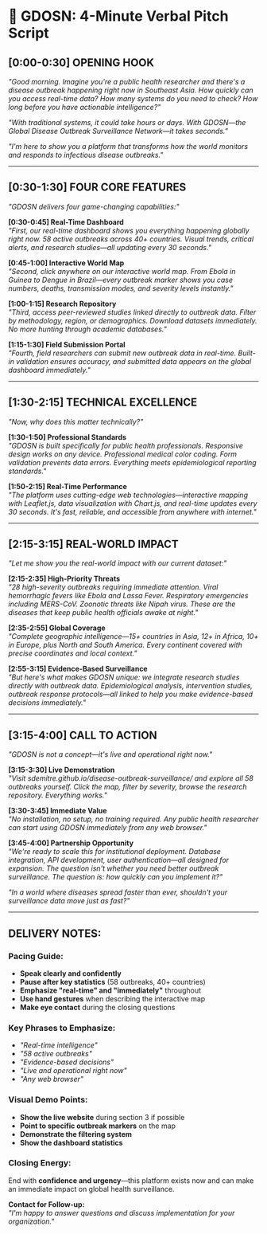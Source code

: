 # 🎤 GDOSN: 4-Minute Verbal Pitch Script

## **[0:00-0:30] OPENING HOOK**

*"Good morning. Imagine you're a public health researcher and there's a disease outbreak happening right now in Southeast Asia. How quickly can you access real-time data? How many systems do you need to check? How long before you have actionable intelligence?"*

*"With traditional systems, it could take hours or days. With GDOSN—the Global Disease Outbreak Surveillance Network—it takes seconds."*

*"I'm here to show you a platform that transforms how the world monitors and responds to infectious disease outbreaks."*

---

## **[0:30-1:30] FOUR CORE FEATURES**

*"GDOSN delivers four game-changing capabilities:"*

**[0:30-0:45] Real-Time Dashboard**  
*"First, our real-time dashboard shows you everything happening globally right now. 58 active outbreaks across 40+ countries. Visual trends, critical alerts, and research studies—all updating every 30 seconds."*

**[0:45-1:00] Interactive World Map**  
*"Second, click anywhere on our interactive world map. From Ebola in Guinea to Dengue in Brazil—every outbreak marker shows you case numbers, deaths, transmission modes, and severity levels instantly."*

**[1:00-1:15] Research Repository**  
*"Third, access peer-reviewed studies linked directly to outbreak data. Filter by methodology, region, or demographics. Download datasets immediately. No more hunting through academic databases."*

**[1:15-1:30] Field Submission Portal**  
*"Fourth, field researchers can submit new outbreak data in real-time. Built-in validation ensures accuracy, and submitted data appears on the global dashboard immediately."*

---

## **[1:30-2:15] TECHNICAL EXCELLENCE**

*"Now, why does this matter technically?"*

**[1:30-1:50] Professional Standards**  
*"GDOSN is built specifically for public health professionals. Responsive design works on any device. Professional medical color coding. Form validation prevents data errors. Everything meets epidemiological reporting standards."*

**[1:50-2:15] Real-Time Performance**  
*"The platform uses cutting-edge web technologies—interactive mapping with Leaflet.js, data visualization with Chart.js, and real-time updates every 30 seconds. It's fast, reliable, and accessible from anywhere with internet."*

---

## **[2:15-3:15] REAL-WORLD IMPACT**

*"Let me show you the real-world impact with our current dataset:"*

**[2:15-2:35] High-Priority Threats**  
*"28 high-severity outbreaks requiring immediate attention. Viral hemorrhagic fevers like Ebola and Lassa Fever. Respiratory emergencies including MERS-CoV. Zoonotic threats like Nipah virus. These are the diseases that keep public health officials awake at night."*

**[2:35-2:55] Global Coverage**  
*"Complete geographic intelligence—15+ countries in Asia, 12+ in Africa, 10+ in Europe, plus North and South America. Every continent covered with precise coordinates and local context."*

**[2:55-3:15] Evidence-Based Surveillance**  
*"But here's what makes GDOSN unique: we integrate research studies directly with outbreak data. Epidemiological analysis, intervention studies, outbreak response protocols—all linked to help you make evidence-based decisions immediately."*

---

## **[3:15-4:00] CALL TO ACTION**

*"GDOSN is not a concept—it's live and operational right now."*

**[3:15-3:30] Live Demonstration**  
*"Visit sdemitre.github.io/disease-outbreak-surveillance/ and explore all 58 outbreaks yourself. Click the map, filter by severity, browse the research repository. Everything works."*

**[3:30-3:45] Immediate Value**  
*"No installation, no setup, no training required. Any public health researcher can start using GDOSN immediately from any web browser."*

**[3:45-4:00] Partnership Opportunity**  
*"We're ready to scale this for institutional deployment. Database integration, API development, user authentication—all designed for expansion. The question isn't whether you need better outbreak surveillance. The question is: how quickly can you implement it?"*

*"In a world where diseases spread faster than ever, shouldn't your surveillance data move just as fast?"*

---

## **DELIVERY NOTES:**

### **Pacing Guide:**
- **Speak clearly and confidently**
- **Pause after key statistics** (58 outbreaks, 40+ countries)
- **Emphasize "real-time" and "immediately"** throughout
- **Use hand gestures** when describing the interactive map
- **Make eye contact** during the closing questions

### **Key Phrases to Emphasize:**
- *"Real-time intelligence"*
- *"58 active outbreaks"*  
- *"Evidence-based decisions"*
- *"Live and operational right now"*
- *"Any web browser"*

### **Visual Demo Points:**
- **Show the live website** during section 3 if possible
- **Point to specific outbreak markers** on the map
- **Demonstrate the filtering system**
- **Show the dashboard statistics**

### **Closing Energy:**
End with **confidence and urgency**—this platform exists now and can make an immediate impact on global health surveillance.

**Contact for Follow-up:**  
*"I'm happy to answer questions and discuss implementation for your organization."*